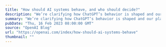 ```yaml
---
title: "How should AI systems behave, and who should decide?"
description: "We’re clarifying how ChatGPT’s behavior is shaped and our plans for improving that behavior, allowing more user customization, and getting more public input into our decision-making in these areas."
summary: "We’re clarifying how ChatGPT’s behavior is shaped and our plans for improving that behavior, allowing more user customization, and getting more public input into our decision-making in these areas."
pubDate: "Thu, 16 Feb 2023 08:00:00 GMT"
source: "OpenAI Blog"
url: "https://openai.com/index/how-should-ai-systems-behave"
thumbnail: ""
---
```


